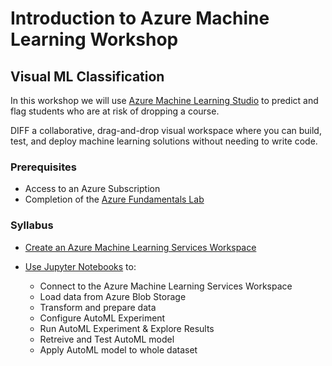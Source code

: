 # Introduction to Azure Machine Learning Workshop
## Visual ML Classification

In this workshop we will use [Azure Machine Learning Studio](https://studio.azureml.net/) to predict and flag students who are at risk of dropping a course. 

DIFF
a collaborative, drag-and-drop visual workspace where you can build, test, and deploy machine learning solutions without needing to write code.

### Prerequisites
 - Access to an Azure Subscription
 - Completion of the [Azure Fundamentals Lab](https://aka.ms/edu/Azure101)
 
 
### Syllabus
- [Create an Azure Machine Learning Services Workspace](create-an-azure-machine-learning-workspace.md)

- [Use Jupyter Notebooks](./intro-automl.ipynb) to:
    - Connect to the Azure Machine Learning Services Workspace
    - Load data from Azure Blob Storage
    - Transform and prepare data
    - Configure AutoML Experiment
    - Run AutoML Experiment & Explore Results
    - Retreive and Test AutoML model
    - Apply AutoML model to whole dataset
